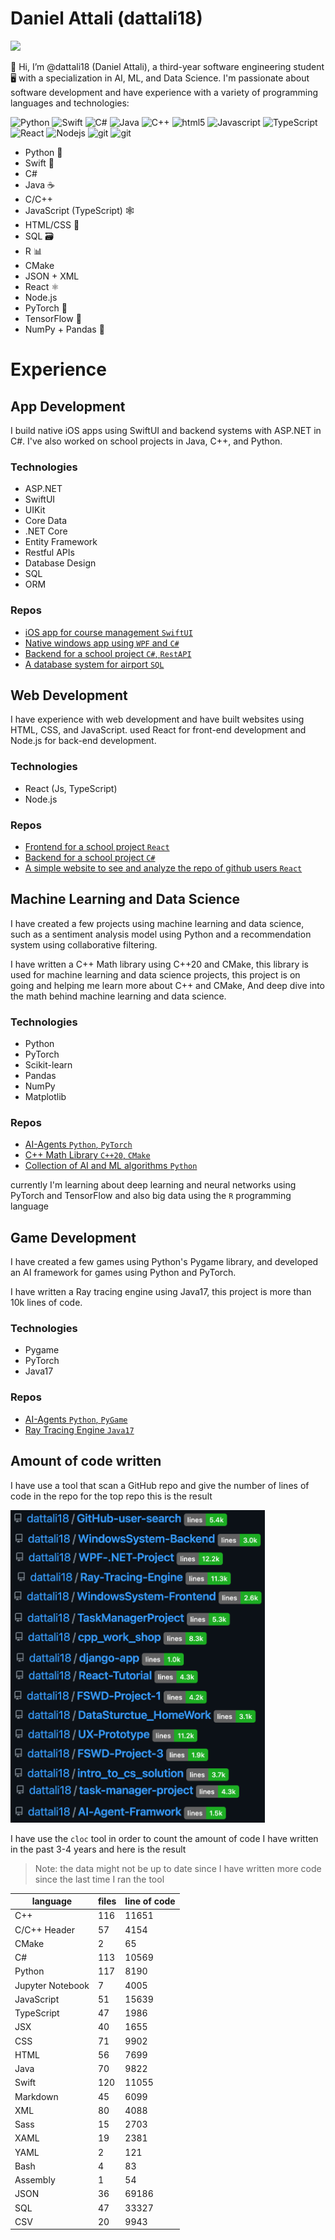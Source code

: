 # Daniel Attali (dattali18)

![](https://komarev.com/ghpvc/?username=dattali18&color=fb4362)

👋 Hi, I’m @dattali18 (Daniel Attali), a third-year software engineering student 🖥️ with a specialization in AI, ML, and Data Science. I'm passionate about software development and have experience with a variety of programming languages and technologies:

<p>
  <img alt="Python" src="https://img.shields.io/badge/-Python-33719C?style=flat-square&logo=python&logoColor=white" />
  <img alt="Swift" src="https://img.shields.io/badge/-Swift-FF471F?style=flat-square&logo=swift&logoColor=white" />
  <img alt="C#" src="https://img.shields.io/badge/-CS-3A1D91?style=flat-square&logo=csharp&logoColor=white" />
  <img alt="Java" src="https://img.shields.io/badge/-Java-E97219?style=flat-square&logo=openjdk&logoColor=white" />
  <img alt="C++" src="https://img.shields.io/badge/-C++-0887CD?style=flat-square&logo=cplusplus&logoColor=white" />
  <img alt="html5" src="https://img.shields.io/badge/-HTML5-E34F26?style=flat-square&logo=html5&logoColor=white" />
  <img alt="Javascript" src="https://img.shields.io/badge/-javascript-f7df1c?style=flat-square&logo=javascript&logoColor=black" />
  <img alt="TypeScript" src="https://img.shields.io/badge/-TypeScript-007ACC?style=flat-square&logo=typescript&logoColor=white" />
  <img alt="React" src="https://img.shields.io/badge/-React-45b8d8?style=flat-square&logo=react&logoColor=white" />
  <img alt="Nodejs" src="https://img.shields.io/badge/-Nodejs-43853d?style=flat-square&logo=Node.js&logoColor=white" />
  <img alt="git" src="https://img.shields.io/badge/-Git-F05032?style=flat-square&logo=git&logoColor=white" />
  <img alt="git" src="https://img.shields.io/badge/-R-116FB8?style=flat-square&logo=r&logoColor=white" />
</p>

- Python 🐍
- Swift 🍏
- C# 
- Java ☕
- C/C++
- JavaScript (TypeScript) 🕸️
- HTML/CSS 🎨
- SQL 🗃️
- R 📊
- CMake
- JSON + XML
- React ⚛️
- Node.js 
- PyTorch 🚀
- TensorFlow 🧠
- NumPy + Pandas 🐼


# Experience

## App Development

I build native iOS apps using SwiftUI and backend systems with ASP.NET in C#. I've also worked on school projects in Java, C++, and Python.

### Technologies

- ASP.NET
- SwiftUI
- UIKit
- Core Data
- .NET Core
- Entity Framework
- Restful APIs
- Database Design
- SQL
- ORM

### Repos

- [iOS app for course management `SwiftUI`](https://github.com/dattali18/UX-Prototype)
- [Native windows app using `WPF` and `C#`](https://github.com/dattali18/WPF-.NET-Project)
- [Backend for a school project `C#`, `RestAPI`](https://github.com/dattali18/WindowsSystem-Backend)
- [A database system for airport `SQL`](https://github.com/dattali18/SQL-Project)

## Web Development

I have experience with web development and have built websites using HTML, CSS, and JavaScript.
used React for front-end development and Node.js for back-end development.

### Technologies

- React (Js, TypeScript)
- Node.js

### Repos 

- [Frontend for a school project `React`](https://github.com/dattali18/Windows-System-Frontend-React)
- [Backend for a school project `C#`](https://github.com/dattali18/WindowsSystem-Backend)
- [A simple website to see and analyze the repo of github users `React`](https://github.com/dattali18/GitHub-user-search)

## Machine Learning and Data Science

I have created a few projects using machine learning and data science, such as a sentiment analysis model using Python and a recommendation system using collaborative filtering.

I have written a C++ Math library using C++20 and CMake, this library is used for machine learning and data science projects, this project is on going and helping me learn more about C++ and CMake, And deep dive into the math behind machine learning and data science.

### Technologies

- Python
- PyTorch
- Scikit-learn
- Pandas
- NumPy
- Matplotlib

### Repos

- [AI-Agents `Python`, `PyTorch`](https://github.com/dattali18/AI-Agent-Framwork)
- [C++ Math Library `C++20`, `CMake`](https://github.com/dattali18/CPP-Math-Library)
- [Collection of AI and ML algorithms `Python`](https://github.com/dattali18/AI_Algorithm)

currently I'm learning about deep learning and neural networks using PyTorch and TensorFlow
and also big data using the `R` programming language

## Game Development

I have created a few games using Python's Pygame library, and developed an AI framework for games using Python and PyTorch.

I have written a Ray tracing engine using Java17, this project is more than 10k lines of code.

### Technologies

- Pygame
- PyTorch
- Java17

### Repos

- [AI-Agents `Python`, `PyGame`](https://github.com/dattali18/AI-Agent-Framwork)
- [Ray Tracing Engine `Java17`](https://github.com/dattali18/Ray-Tracing-Engine)

## Amount of code written

I have use a tool that scan a GitHub repo and give the number of lines of code in the repo for the top repo this is the result

<img src="/lines-of-code.png" alt="Lines of Code" height="500"/>

I have use the `cloc` tool in order to count the amount of code I have written in the past 3-4 years and here is the result

> Note: the data might not be up to date
> since I have written more code since the last time I ran the tool

|language              |files|line of code|
|----------------------|-----|------------|
|C++                   |116  |11651       |
|C/C++ Header          |57   |4154        |
|CMake                 |2    |65          |
|C#                    |113  |10569       |
|Python                |117  |8190        |
|Jupyter Notebook      |7    |4005        |
|JavaScript            |51   |15639       |
|TypeScript            |47   |1986        |
|JSX                   |40   |1655        |
|CSS                   |71   |9902        |
|HTML                  |56   |7699        |
|Java                  |70   |9822        |
|Swift                 |120  |11055       |
|Markdown              |45   |6099        |
|XML                   |80   |4088        |
|Sass                  |15   |2703        |
|XAML                  |19   |2381        |
|YAML                  |2    |121         |
|Bash                  |4    |83          |
|Assembly              |1    |54          |
|JSON                  |36   |69186       |
|SQL                   |47   |33327       |
|CSV                   |20   |9943        |


<!---
dattali18/dattali18 is a ✨ special ✨ repository because its `README.md` (this file) appears on your GitHub profile.
You can click the Preview link to take a look at your changes.
--->
